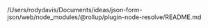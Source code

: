 /Users/rodydavis/Documents/ideas/json-form-json/web/node_modules/@rollup/plugin-node-resolve/README.md